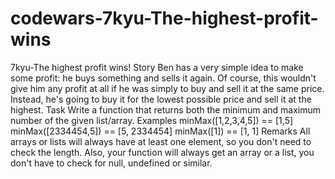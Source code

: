 # codewars-7kyu-The-highest-profit-wins
7kyu-The highest profit wins!   Story Ben has a very simple idea to make some profit: he buys something and sells it again.  Of course, this wouldn't give him any profit at all if he was simply to buy and sell it at the same price.  Instead, he's going to buy it for the lowest possible price and sell it at the highest.  Task Write a function that returns both the minimum and maximum number of the given list/array.  Examples minMax([1,2,3,4,5])   == [1,5] minMax([2334454,5])   == [5, 2334454] minMax([1])           == [1, 1] Remarks All arrays or lists will always have at least one element, so you don't need to check the length. Also, your function will always get an array or a list,  you don't have to check for null, undefined or similar.
